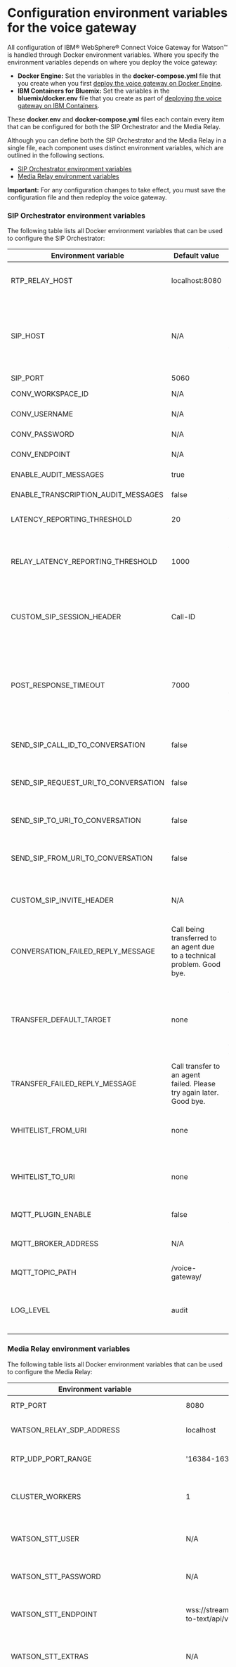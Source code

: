 # Configuration environment variables for the voice gateway

All configuration of IBM&reg; WebSphere&reg; Connect Voice Gateway for Watson&trade; is handled through Docker environment variables. Where you specify the environment variables depends on where you deploy the voice gateway:

* **Docker Engine:** Set the variables in the **docker-compose.yml** file that you create when you first [deploy the voice gateway on Docker Engine](deploydocker.md).
* **IBM Containers for Bluemix:** Set the variables in the **bluemix/docker.env** file that you create as part of [deploying the voice gateway on IBM Containers](deploybmix.md).

These **docker.env** and **docker-compose.yml** files each contain every item that can be configured for both the SIP Orchestrator and the Media Relay.

Although you can define both the SIP Orchestrator and the Media Relay in a single file, each component uses distinct environment variables, which are outlined in the following sections.

* [SIP Orchestrator environment variables](#sip-orchestrator-environment-variables)
* [Media Relay environment variables](#media-relay-environment-variables)

**Important:** For any configuration changes to take effect, you must save the configuration file and then redeploy the voice gateway.

### SIP Orchestrator environment variables
The following table lists all Docker environment variables that can be used to configure the SIP Orchestrator:

| Environment variable | Default value | Description |
| -------------- | -------------------- | --------------------------------------------------------------- |
| RTP_RELAY_HOST | localhost:8080 | Host name of the Media Relay. Typically set to the Media Relay service name (e.g. cgw.media.relay:8080) |
| SIP_HOST | N/A | External IP of the SIP Orchestrator Docker container where the SIP server is listening. Typically set to ${EXTERNAL_IP}. If fronted by a load balancer, set this variable to the load balancer's host address. |
| SIP_PORT | 5060 | External SIP port |
| CONV_WORKSPACE_ID | N/A | Workspace ID for the Watson Conversation API. |
| CONV_USERNAME | N/A | User name for the Watson Conversation service. |
| CONV_PASSWORD | N/A | Password for the Watson Conversation service. |
| CONV_ENDPOINT | N/A | Endpoint URL for the Conversation service. |
| ENABLE_AUDIT_MESSAGES | true | Set to false to disable audit messages. |
| ENABLE_TRANSCRIPTION_AUDIT_MESSAGES | false | Set to true to enable audit transcription messages. |
| LATENCY_REPORTING_THRESHOLD | 20 | Threshold in milliseconds for reporting round trip Conversation latency. |
| RELAY_LATENCY_REPORTING_THRESHOLD | 1000 | Threshold in milliseconds for reporting media relay related latencies. Specifically Text To Speech latency reporting is currently supported. |
| CUSTOM_SIP_SESSION_HEADER | Call-ID | Specifies the SIP header to use as the global session ID in all audit messages and all in the cgwSessionID state variable passed to the conversation. |
| POST_RESPONSE_TIMEOUT | 7000 | Time to wait for a new utterance after the response is played back to the caller. If timeout occurs the conversation will receive a text update with the word "cgwPostResponseTimeout" to indicate a timeout occurred. |
| SEND_SIP_CALL_ID_TO_CONVERSATION | false | When true, the SIP call ID to be passed to the Conversation in this state variable: cgwSIPCallID |
| SEND_SIP_REQUEST_URI_TO_CONVERSATION | false | When true, the SIP request URI to be passed to the Conversation in this state variable: cgwSIPRequestURI |
| SEND_SIP_TO_URI_TO_CONVERSATION | false | When true, the SIP To URI to be passed to the Conversation in this state variable: cgwSIPToURI |
| SEND_SIP_FROM_URI_TO_CONVERSATION | false | When true, the SIP From URI to be passed to the Conversation in this state variable: cgwSIPFromURI |
| CUSTOM_SIP_INVITE_HEADER | N/A | When set, the specified SIP header will be passed to the Conversation in this state variable: cgwSIPCustomInviteHeader |
| CONVERSATION_FAILED_REPLY_MESSAGE | Call being transferred to an agent due to a technical problem. Good bye. | Message streamed to the caller if the Conversation service fails. |
| TRANSFER_DEFAULT_TARGET | none | Identifies the target transfer to endpoint. Must be valid SIP or tel URI (e.g. sip:10.10.10.10). This is a default transfer target that is used only when a failure occurs and the call transfer target can't be obtained from the Conversation API. |
| TRANSFER_FAILED_REPLY_MESSAGE | Call transfer to an agent failed. Please try again later. Good bye. | Message streamed to the caller if the call transfer fails. |
| WHITELIST_FROM_URI | none | The voice gateway will accept only calls that contain the specified string (such as a phone number) within the SIP from URI. |
| WHITELIST_TO_URI | none | The voice gateway will accept only calls that contain the specified string (such as a phone number) within the SIP to URI. |
| MQTT_PLUGIN_ENABLE | false | Set to true to enable the MQTT publisher of transcription events. |
| MQTT_BROKER_ADDRESS | N/A | IP address of the MQTT broker for publishing Voice Gateway messages. |
| MQTT_TOPIC_PATH | /voice-gateway/ | Root topic path that voice gateway messages are published to. |
| LOG_LEVEL | audit | This is the log level for the SIP Orchestrator. Valid values include off, fatal, severe, warning, fine, finest, and all. |

### Media Relay environment variables
The following table lists all Docker environment variables that can be used to configure the Media Relay:

| Environment variable | Default value |  Description |
| --- |--- | ---|
| RTP_PORT| 8080 | The port to listen on. |
| WATSON_RELAY_SDP_ADDRESS | localhost | Address to use in the Answer SDP for SIP. |
| RTP_UDP_PORT_RANGE | '16384-16394'|Port range for UDP, set as a String. |
| CLUSTER_WORKERS | 1 | Number of cluster workers to spawn. Set to 0 for NumCPUS-1. |
| WATSON_STT_USER | N/A | User name for the Watson Speech to Text service. |
| WATSON_STT_PASSWORD | N/A | Password for the Watson Speech to Text service.|
| WATSON_STT_ENDPOINT | wss://stream.watsonplatform.net/speech-to-text/api/v1/recognize| Watson Speech to Text service endpoint.|
| WATSON_STT_EXTRAS | N/A | Extra values for the Watson Speech to Text service. Do not set. |
| WATSON_STT_MODEL | en_US_NarrowbandModel | The [Watson Speech to Text model](https://www.ibm.com/watson/developercloud/doc/speech-to-text/input.shtml#models). The default narrowband model is best for offline decoding of telephone speech. |
| WATSON_STT_OPTOUT | true | Opt out of saving data that passes through the Speech to Text service on Watson servers.|
| WATSON_STT_SILENCE | 500 | Speech to Text silence duration. Used to determine when to start the Speech to Text latency timer, which is stopped when a final utterance is received.  |
| WATSON_STT_MAXALTERNATIVES | 1 | Speech to Text Number of speech recognition alternatives to return |
| WATSON_STT_CONFIDENCE_SCORE_THRESHOLD | 0 | Confidence threshold of messages from the Speech to Text service. Messages with a confidence score that is under the threshold will not be used as a response. The default value of 0 means that all responses will be used. The recommended values are between 0 and 1.|
| WATSON_STT_MODEL_CUSTOMIZATION_ID | N/A | Used to set a custom language model for recognition. |
| WATSON_STT_PROFANITY_FILTER | true | Indicates whether profanity is filtered on the transcripts that come from the Watson Speech to Text service.|
| WATSON_STT_SMART_FORMATTING | false | Indicates whether dates, times, series of digits and numbers, phone numbers, currency values, and Internet addresses are to be converted into more readable, conventional representations in the final transcript of a recognition request. |
| WATSON_TTS_USER | N/A | User name for the Watson Text to Speech service.|
| WATSON_TTS_PASSWORD | N/A | Password for the Watson Text to Speech service.|
| WATSON_TTS_URL | sdk default| Watson Text to Speech service endpoint URL.|
| WATSON_TTS_VOICE | en_US_AllisonVoice | Voice used by the Watson Text to Speech service.|
| WATSON_TTS_MODEL_CUSTOMIZATION_ID | N/A | Used to set a custom voice model for text to speech. |
|RTP_RELAY_RECORD | false | Set to true to enable recording on the relay. |
|RTP_RELAY_LOGLEVEL| INFO | The log level. Set the log to INFO, DEBUG, or TRACE. |
